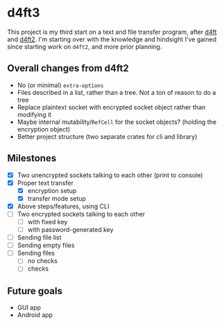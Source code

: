 # d4ft3

This project is my third start on a text and file transfer program, after
[d4ft](https://github.com/dacid44/d4ft) and [d4ft2](https://github.com/dacid44/d4ft2). I'm starting
over with the knowledge and hindsight I've gained since starting work on `d4ft2`, and more prior
planning.

## Overall changes from d4ft2
- No (or minimal) `extra-options`
- Files described in a list, rather than a tree. Not a ton of reason to do a tree
- Replace plaintext socket with encrypted socket object rather than modifying it
- Maybe internal mutability/`RefCell` for the socket objects? (holding the encryption object)
- Better project structure (two separate crates for cli and library)

## Milestones
- [x] Two unencrypted sockets talking to each other (print to console)
- [x] Proper text transfer
    - [x] encryption setup
    - [x] transfer mode setup
- [x] Above steps/features, using CLI
- [ ] Two encrypted sockets talking to each other
    - [ ] with fixed key
    - [ ] with password-generated key
- [ ] Sending file list
- [ ] Sending empty files
- [ ] Sending files
    - [ ] no checks
    - [ ] checks

## Future goals
- GUI app
- Android app
